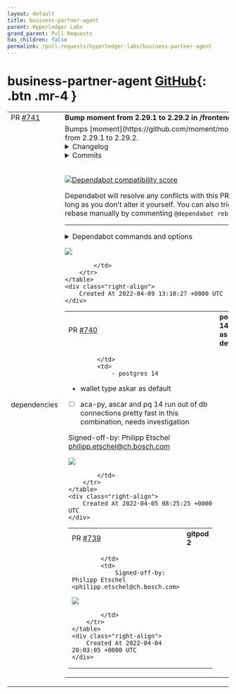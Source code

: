 ```yaml
---
layout: default
title: business-partner-agent
parent: Hyperledger Labs
grand_parent: Pull Requests
has_children: false
permalink: /pull-requests/hyperledger-labs/business-partner-agent
---
```


# business-partner-agent <span class="fs-3 right-align">[GitHub](https://github.com/hyperledger-labs/business-partner-agent){: .btn .mr-4 }</span>


<div>
    <table>
        <tr>
            <td>
                PR <a href="https://github.com/hyperledger-labs/business-partner-agent/pull/741" class=".btn">#741</a>
            </td>
            <td>
                <b>
                    Bump moment from 2.29.1 to 2.29.2 in /frontend
                </b>
            </td>
        </tr>
        <tr>
            <td>
                <span class="chip">dependencies</span>
            </td>
            <td>
                Bumps [moment](https://github.com/moment/moment) from 2.29.1 to 2.29.2.
<details>
<summary>Changelog</summary>
<p><em>Sourced from <a href="https://github.com/moment/moment/blob/develop/CHANGELOG.md">moment's changelog</a>.</em></p>
<blockquote>
<h3>2.29.2 <a href="https://gist.github.com/ichernev/1904b564f6679d9aac1ae08ce13bc45c">See full changelog</a></h3>
<ul>
<li>Release Apr 3 2022</li>
</ul>
<p>Address <a href="https://github.com/advisories/GHSA-8hfj-j24r-96c4">https://github.com/advisories/GHSA-8hfj-j24r-96c4</a></p>
</blockquote>
</details>
<details>
<summary>Commits</summary>
<ul>
<li><a href="https://github.com/moment/moment/commit/75e2ac573e8cd62086a6bc6dc1b8d271e2804391"><code>75e2ac5</code></a> Build 2.29.2</li>
<li><a href="https://github.com/moment/moment/commit/5a2987758edc7d413d1248737d9d0d1b65a70450"><code>5a29877</code></a> Bump version to 2.29.2</li>
<li><a href="https://github.com/moment/moment/commit/4fd847b7a8c7065d88ba0a64b727660190dd45d7"><code>4fd847b</code></a> Update changelog for 2.29.2</li>
<li><a href="https://github.com/moment/moment/commit/4211bfc8f15746be4019bba557e29a7ba83d54c5"><code>4211bfc</code></a> [bugfix] Avoid loading path-looking locales from fs</li>
<li><a href="https://github.com/moment/moment/commit/f2a813afcfd0dd6e63812ea74c46ecc627f6a6a6"><code>f2a813a</code></a> [misc] Fix indentation (according to prettier)</li>
<li><a href="https://github.com/moment/moment/commit/7a10de889de64c2519f894a84a98030bec5022d9"><code>7a10de8</code></a> [test] Avoid hours around DST</li>
<li><a href="https://github.com/moment/moment/commit/e96809208c9d1b1bbe22d605e76985770024de42"><code>e968092</code></a> [locale] ar-ly: fix locale name (<a href="https://github-redirect.dependabot.com/moment/moment/issues/5828">#5828</a>)</li>
<li><a href="https://github.com/moment/moment/commit/53d7ee6ad8c60c891571c7085db91831bbc095b4"><code>53d7ee6</code></a> [misc] fix builds (<a href="https://github-redirect.dependabot.com/moment/moment/issues/5836">#5836</a>)</li>
<li><a href="https://github.com/moment/moment/commit/52019f1dda47c3e598aaeaa4ac89d5a574641604"><code>52019f1</code></a> [misc] Specify length of toArray return type (<a href="https://github-redirect.dependabot.com/moment/moment/issues/5766">#5766</a>)</li>
<li><a href="https://github.com/moment/moment/commit/0dcaaa689d02dde824029b09ab6aa64ff351ee2e"><code>0dcaaa6</code></a> [locale] tr: update translation of Monday and Saturday (<a href="https://github-redirect.dependabot.com/moment/moment/issues/5756">#5756</a>)</li>
<li>Additional commits viewable in <a href="https://github.com/moment/moment/compare/2.29.1...2.29.2">compare view</a></li>
</ul>
</details>
<br />


[![Dependabot compatibility score](https://dependabot-badges.githubapp.com/badges/compatibility_score?dependency-name=moment&package-manager=npm_and_yarn&previous-version=2.29.1&new-version=2.29.2)](https://docs.github.com/en/github/managing-security-vulnerabilities/about-dependabot-security-updates#about-compatibility-scores)

Dependabot will resolve any conflicts with this PR as long as you don't alter it yourself. You can also trigger a rebase manually by commenting `@dependabot rebase`.

[//]: # (dependabot-automerge-start)
[//]: # (dependabot-automerge-end)

---

<details>
<summary>Dependabot commands and options</summary>
<br />

You can trigger Dependabot actions by commenting on this PR:
- `@dependabot rebase` will rebase this PR
- `@dependabot recreate` will recreate this PR, overwriting any edits that have been made to it
- `@dependabot merge` will merge this PR after your CI passes on it
- `@dependabot squash and merge` will squash and merge this PR after your CI passes on it
- `@dependabot cancel merge` will cancel a previously requested merge and block automerging
- `@dependabot reopen` will reopen this PR if it is closed
- `@dependabot close` will close this PR and stop Dependabot recreating it. You can achieve the same result by closing it manually
- `@dependabot ignore this major version` will close this PR and stop Dependabot creating any more for this major version (unless you reopen the PR or upgrade to it yourself)
- `@dependabot ignore this minor version` will close this PR and stop Dependabot creating any more for this minor version (unless you reopen the PR or upgrade to it yourself)
- `@dependabot ignore this dependency` will close this PR and stop Dependabot creating any more for this dependency (unless you reopen the PR or upgrade to it yourself)
- `@dependabot use these labels` will set the current labels as the default for future PRs for this repo and language
- `@dependabot use these reviewers` will set the current reviewers as the default for future PRs for this repo and language
- `@dependabot use these assignees` will set the current assignees as the default for future PRs for this repo and language
- `@dependabot use this milestone` will set the current milestone as the default for future PRs for this repo and language

You can disable automated security fix PRs for this repo from the [Security Alerts page](https://github.com/hyperledger-labs/business-partner-agent/network/alerts).

</details>

<a href="https://gitpod.io/#https://github.com/hyperledger-labs/business-partner-agent/pull/741"><img src="https://gitpod.io/button/open-in-gitpod.svg"/></a>


            </td>
        </tr>
    </table>
    <div class="right-align">
        Created At 2022-04-09 13:10:27 +0000 UTC
    </div>
</div>

<div>
    <table>
        <tr>
            <td>
                PR <a href="https://github.com/hyperledger-labs/business-partner-agent/pull/740" class=".btn">#740</a>
            </td>
            <td>
                <b>
                    postgres 14/askar as default
                </b>
            </td>
        </tr>
        <tr>
            <td>
                
            </td>
            <td>
                - postgres 14
- wallet type askar as default

- [ ] aca-py, ascar and pq 14 run out of db connections pretty fast in this combination, needs investigation

Signed-off-by: Philipp Etschel <philipp.etschel@ch.bosch.com>

<a href="https://gitpod.io/#https://github.com/hyperledger-labs/business-partner-agent/pull/740"><img src="https://gitpod.io/button/open-in-gitpod.svg"/></a>


            </td>
        </tr>
    </table>
    <div class="right-align">
        Created At 2022-04-05 08:25:25 +0000 UTC
    </div>
</div>

<div>
    <table>
        <tr>
            <td>
                PR <a href="https://github.com/hyperledger-labs/business-partner-agent/pull/739" class=".btn">#739</a>
            </td>
            <td>
                <b>
                    gitpod 2
                </b>
            </td>
        </tr>
        <tr>
            <td>
                
            </td>
            <td>
                Signed-off-by: Philipp Etschel <philipp.etschel@ch.bosch.com>

<a href="https://gitpod.io/#https://github.com/hyperledger-labs/business-partner-agent/pull/739"><img src="https://gitpod.io/button/open-in-gitpod.svg"/></a>


            </td>
        </tr>
    </table>
    <div class="right-align">
        Created At 2022-04-04 20:03:05 +0000 UTC
    </div>
</div>

